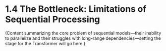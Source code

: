 # 1.4 The Bottleneck: Limitations of Sequential Processing

(Content summarizing the core problem of sequential models—their inability to parallelize and their struggles with long-range dependencies—setting the stage for the Transformer will go here.)
